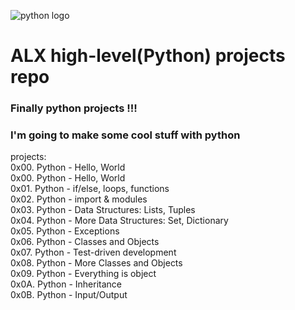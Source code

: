 ![python logo](https://www.python.org/static/img/python-logo.png) 
# ALX high-level(Python) projects repo 

### Finally python projects !!!
### I'm going to make some cool stuff with python

projects:  
0x00. Python - Hello, World  
0x00. Python - Hello, World  
0x01. Python - if/else, loops, functions  
0x02. Python - import & modules  
0x03. Python - Data Structures: Lists, Tuples  
0x04. Python - More Data Structures: Set, Dictionary  
0x05. Python - Exceptions  
0x06. Python - Classes and Objects  
0x07. Python - Test-driven development  
0x08. Python - More Classes and Objects  
0x09. Python - Everything is object  
0x0A. Python - Inheritance  
0x0B. Python - Input/Output
